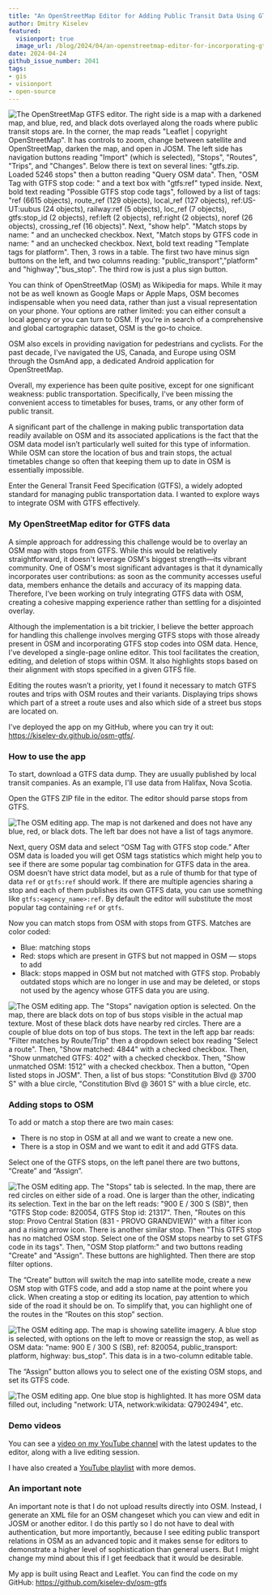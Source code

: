 ```yaml
---
title: "An OpenStreetMap Editor for Adding Public Transit Data Using GTFS"
author: Dmitry Kiselev
featured:
  visionport: true
  image_url: /blog/2024/04/an-openstreetmap-editor-for-incorporating-gtfs-data/app-overview.webp
date: 2024-04-24
github_issue_number: 2041
tags:
- gis
- visionport
- open-source
---
```


![The OpenStreetMap GTFS editor. The right side is a map with a darkened map, and blue, red, and black dots overlayed along the roads where public transit stops are. In the corner, the map reads "Leaflet | copyright OpenStreetMap". It has controls to zoom, change between satellite and OpenStreetMap, darken the map, and open in JOSM. The left side has navigation buttons reading "Import" (which is selected), "Stops", "Routes", "Trips", and "Changes". Below there is text on several lines: "gtfs.zip. Loaded 5246 stops" then a button reading "Query OSM data". Then, "OSM Tag with GTFS stop code: " and a text box with "gtfs:ref" typed inside. Next, bold text reading "Possible GTFS stop code tags", followed by a list of tags: "ref (6615 objects), route_ref (129 objects), local_ref (127 objects), ref:US-UT:uubus (24 objects), railway:ref (5 objects), loc_ref (7 objects), gtfs:stop_id (2 objects), ref:left (2 objects), ref:right (2 objects), noref (26 objects), crossing_ref (16 objects)". Next, "show help". "Match stops by name: " and an unchecked checkbox. Next, "Match stops by GTFS code in name: " and an unchecked checkbox. Next, bold text reading "Template tags for platform". Then, 3 rows in a table. The first two have minus sign buttons on the left, and two columns reading: "public_transport","platform" and "highway","bus_stop". The third row is just a plus sign button.](/blog/2024/04/an-openstreetmap-editor-for-incorporating-gtfs-data/app-overview.webp)

You can think of OpenStreetMap (OSM) as Wikipedia for maps. While it may not be as well known as Google Maps or Apple Maps, OSM becomes indispensable when you need data, rather than just a visual representation on your phone. Your options are rather limited: you can either consult a local agency or you can turn to OSM. If you're in search of a comprehensive and global cartographic dataset, OSM is the go-to choice.

OSM also excels in providing navigation for pedestrians and cyclists. For the past decade, I've navigated the US, Canada, and Europe using OSM through the OsmAnd app, a dedicated Android application for OpenStreetMap.

Overall, my experience has been quite positive, except for one significant weakness: public transportation. Specifically, I've been missing the convenient access to timetables for buses, trams, or any other form of public transit.

A significant part of the challenge in making public transportation data readily available on OSM and its associated applications is the fact that the OSM data model isn’t particularly well suited for this type of information. While OSM can store the location of bus and train stops, the actual timetables change so often that keeping them up to date in OSM is essentially impossible.

Enter the General Transit Feed Specification (GTFS), a widely adopted standard for managing public transportation data. I wanted to explore ways to integrate OSM with GTFS effectively.

### My OpenStreetMap editor for GTFS data

A simple approach for addressing this challenge would be to overlay an OSM map with stops from GTFS. While this would be relatively straightforward, it doesn't leverage OSM's biggest strength—its vibrant community. One of OSM's most significant advantages is that it dynamically incorporates user contributions: as soon as the community accesses useful data, members enhance the details and accuracy of its mapping data. Therefore, I’ve been working on truly integrating GTFS data with OSM, creating a cohesive mapping experience rather than settling for a disjointed overlay.

Although the implementation is a bit trickier, I believe the better approach for handling this challenge involves merging GTFS stops with those already present in OSM and incorporating GTFS stop codes into OSM data. Hence, I've developed a single-page online editor. This tool facilitates the creation, editing, and deletion of stops within OSM. It also highlights stops based on their alignment with stops specified in a given GTFS file.

Editing the routes wasn’t a priority, yet I found it necessary to match GTFS routes and trips with OSM routes and their variants. Displaying trips shows which part of a street a route uses and also which side of a street bus stops are located on.

I've deployed the app on my GitHub, where you can try it out: https://kiselev-dv.github.io/osm-gtfs/.

### How to use the app

To start, download a GTFS data dump. They are usually published by local transit companies. As an example, I'll use data from Halifax, Nova Scotia.

Open the GTFS ZIP file in the editor. The editor should parse stops from GTFS.

![The OSM editing app. The map is not darkened and does not have any blue, red, or black dots. The left bar does not have a list of tags anymore.](/blog/2024/04/an-openstreetmap-editor-for-incorporating-gtfs-data/gtfs-file.webp)

Next, query OSM data and select “OSM Tag with GTFS stop code.” After OSM data is loaded you will get OSM tags statistics which might help you to see if there are some popular tag combination for GTFS data in the area. OSM doesn’t have strict data model, but as a rule of thumb for that type of data `ref` or `gtfs:ref` should work. If there are multiple agencies sharing a stop and each of them publishes its own GTFS data, you can use something like `gtfs:<agency_name>:ref`. By default the editor will substitute the most popular tag containing `ref` or `gtfs`.

Now you can match stops from OSM with stops from GTFS. Matches are color coded:

* Blue: matching stops
* Red: stops which are present in GTFS but not mapped in OSM — stops to add
* Black: stops mapped in OSM but not matched with GTFS stop. Probably outdated stops which are no longer in use and may be deleted, or stops not used by the agency whose GTFS data you are using.

![The OSM editing app. The "Stops" navigation option is selected. On the map, there are black dots on top of bus stops visible in the actual map texture. Most of these black dots have nearby red circles. There are a couple of blue dots on top of bus stops. The text in the left app bar reads: "Filter matches by Route/Trip" then a dropdown select box reading "Select a route". Then, "Show matched: 4844" with a checked checkbox. Then, "Show unmatched GTFS: 402" with a checked checkbox. Then, "Show unmatched OSM: 1512" with a checked checkbox. Then a button, "Open listed stops in JOSM". Then, a list of bus stops: "Constitution Blvd @ 3700 S" with a blue circle, "Constitution Blvd @ 3601 S" with a blue circle, etc.](/blog/2024/04/an-openstreetmap-editor-for-incorporating-gtfs-data/stop-matching.webp)

### Adding stops to OSM

To add or match a stop there are two main cases:

* There is no stop in OSM at all and we want to create a new one.
* There is a stop in OSM and we want to edit it and add GTFS data.

Select one of the GTFS stops, on the left panel there are two buttons, “Create” and “Assign”. 

![The OSM editing app. The "Stops" tab is selected. In the map, there are red circles on either side of a road. One is larger than the other, indicating its selection. Text in the bar on the left reads: "900 E / 300 S (SB)", then "GTFS Stop code: 820054, GTFS Stop id: 21317". Then, "Routes on this stop: Provo Central Station (831 - PROVO GRANDVIEW)" with a filter icon and a rising arrow icon. There is another similar stop. Then "This GTFS stop has no matched OSM stop. Select one of the OSM stops nearby to set GTFS code in its tags". Then, "OSM Stop platform:" and two buttons reading "Create" and "Assign". These buttons are highlighted. Then there are stop filter options.](/blog/2024/04/an-openstreetmap-editor-for-incorporating-gtfs-data/create-assign-buttons.webp)

The “Create” button will switch the map into satellite mode, create a new OSM stop with GTFS code, and add a stop name at the point where you click. When creating a stop or editing its location, pay attention to which side of the road it should be on. To simplify that, you can highlight one of the routes in the “Routes on this stop” section.

![The OSM editing app. The map is showing satellite imagery. A blue stop is selected, with options on the left to move or reassign the stop, as well as OSM data: "name: 900 E / 300 S (SB), ref: 820054, public_transport: platform, highway: bus_stop". This data is in a two-column editable table.](/blog/2024/04/an-openstreetmap-editor-for-incorporating-gtfs-data/create-stop.webp)

The “Assign” button allows you to select one of the existing OSM stops, and set its GTFS code.

![The OSM editing app. One blue stop is highlighted. It has more OSM data filled out, including "network: UTA, network:wikidata: Q7902494", etc.](/blog/2024/04/an-openstreetmap-editor-for-incorporating-gtfs-data/assign-stop.webp)

### Demo videos

You can see a [video on my YouTube channel](https://www.youtube.com/watch?v=fG_RvC7AWfk) with the latest updates to the editor, along with a live editing session.

I have also created a [YouTube playlist](https://www.youtube.com/playlist?list=PL0eKSR1VCpIQiTntglaVhKXt4PKWTcEg6) with more demos.

### An important note

An important note is that I do not upload results directly into OSM. Instead, I generate an XML file for an OSM changeset which you can view and edit in JOSM or another editor. I do this partly so I do not have to deal with authentication, but more importantly, because I see editing public transport relations in OSM as an advanced topic and it makes sense for editors to demonstrate a higher level of sophistication than general users. But I might change my mind about this if I get feedback that it would be desirable.

My app is built using React and Leaflet. You can find the code on my GitHub: https://github.com/kiselev-dv/osm-gtfs

